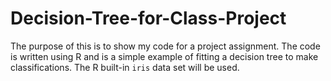 # Decision-Tree-for-Class-Project

The purpose of this is to show my code for a project assignment. The code is written using R and is a simple example of fitting a decision tree to make classifications. The R built-in `iris` data set will be used.